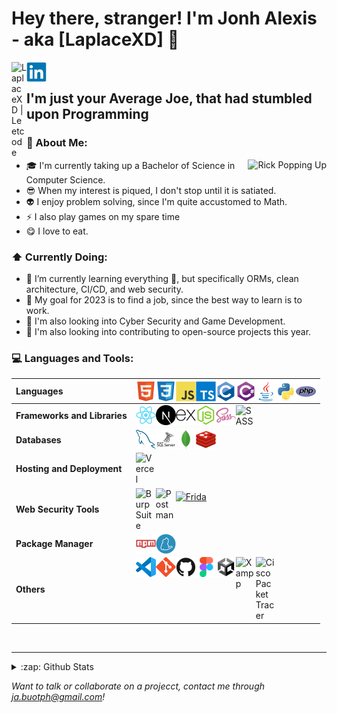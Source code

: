 # Hey there, stranger! I'm Jonh Alexis - aka [LaplaceXD] 👋

[<img align="left" alt="LaplaceXD | Leetcode" width="24px" src="https://raw.githubusercontent.com/rahuldkjain/github-profile-readme-generator/master/src/images/icons/Social/leet-code.svg" />][leetcode]
[<img align="left" alt="LaplaceXD | LinkedIn" width="32px" src="https://raw.githubusercontent.com/devicons/devicon/master/icons/linkedin/linkedin-original.svg" />][linkedin]

<br>

## I'm just your Average Joe, that had stumbled upon Programming

### 📖 About Me:

<img align="right" src="https://media.giphy.com/media/l41JMXnXn4E7WQR8s/giphy.gif" alt="Rick Popping Up" title="RICKKKKKKKKKKK"/>

-   🎓 I'm currently taking up a Bachelor of Science in Computer Science.
-   😎 When my interest is piqued, I don't stop until it is satiated.
-   👽 I enjoy problem solving, since I'm quite accustomed to Math.
-   ⚡ I also play games on my spare time
-   😋 I love to eat.

### ⬆ Currently Doing:

-   🌱 I’m currently learning everything 🤣, but specifically ORMs, clean architecture, CI/CD, and web security.
-   🥅 My goal for 2023 is to find a job, since the best way to learn is to work.
-   🔭 I'm also looking into Cyber Security and Game Development.
-   👋 I'm also looking into contributing to open-source projects this year.

### 💻 Languages and Tools:

| **Languages**                |[<img align="left" alt="HTML5" width="32px" src="https://raw.githubusercontent.com/devicons/devicon/master/icons/html5/html5-original.svg" />][HTML5][<img align="left" alt="CSS3" width="32px" src="https://raw.githubusercontent.com/devicons/devicon/master/icons/css3/css3-original.svg" />][CSS3][<img align="left" alt="Javascript" width="32px" src="https://raw.githubusercontent.com/devicons/devicon/master/icons/javascript/javascript-original.svg" />][JS][<img align="left" alt="Typescript" width="32px" src="https://raw.githubusercontent.com/devicons/devicon/master/icons/typescript/typescript-original.svg" />][TS][<img align="left" alt="C-language" width="32px" src="https://raw.githubusercontent.com/devicons/devicon/master/icons/c/c-original.svg" />][C][<img align="left" alt="C-Sharp" width="32px" src="https://raw.githubusercontent.com/devicons/devicon/master/icons/csharp/csharp-original.svg" />][C#][<img align="left" alt="Java" width="32px" src="https://raw.githubusercontent.com/devicons/devicon/master/icons/java/java-original.svg" />][Java][<img align="left" alt="Python" width="32px" src="https://raw.githubusercontent.com/devicons/devicon/master/icons/python/python-original.svg" />][Python][<img align="left" alt="PHP" width="32px" src="https://raw.githubusercontent.com/devicons/devicon/master/icons/php/php-original.svg" />][PHP]|
|           :---               |:--- |
| **Frameworks and Libraries** |[<img align="left" alt="ReactJS" width="32px" src="https://raw.githubusercontent.com/devicons/devicon/master/icons/react/react-original.svg" />][ReactJS][<img align="left" alt="Next.js" width="32px" src="https://raw.githubusercontent.com/devicons/devicon/master/icons/nextjs/nextjs-original.svg" />][Next.js][<img align="left" alt="ExpressJS" width="32px" src="https://raw.githubusercontent.com/devicons/devicon/master/icons/express/express-original.svg" />][ExpressJS][<img align="left" alt="Node.js" width="32px" src="https://raw.githubusercontent.com/devicons/devicon/master/icons/nodejs/nodejs-original.svg" />][Node.js][<img align="left" alt="SASS" width="32px" src="https://raw.githubusercontent.com/devicons/devicon/master/icons/sass/sass-original.svg" />][SASS][<img align="left" alt="SASS" width="32px" src="https://styled-components.com/logo.png" />][Styled-Components]|
| **Databases**                |[<img align="left" alt="MySQL" width="32px" src="https://raw.githubusercontent.com/devicons/devicon/master/icons/mysql/mysql-original.svg" />][MySQL][<img align="left" alt="MSSQL" width="32px" src="https://raw.githubusercontent.com/devicons/devicon/master/icons/microsoftsqlserver/microsoftsqlserver-plain-wordmark.svg" />][MSSQL][<img align="left" alt="MongoDB" width="32px" src="https://raw.githubusercontent.com/devicons/devicon/master/icons/mongodb/mongodb-original.svg" />][MongoDB][<img align="left" alt="Redis" width="32px" src="https://raw.githubusercontent.com/devicons/devicon/master/icons/redis/redis-original.svg" />][Redis]|
| **Hosting and Deployment**   |[<img align="left" alt="Vercel" width="32px" src="https://user-images.githubusercontent.com/67273056/209803195-4c4c9cd3-91c4-4f50-91b0-4cd50e29ad4d.png" />][Vercel]|
| **Web Security Tools**       |[<img align="left" alt="Burp Suite" width="32px" src="https://user-images.githubusercontent.com/67273056/209801637-9fed8a63-a8a1-42ce-b9d9-fd3454e1bee0.png" />][Burp][<img align="middle" alt="Frida" width="32px" src="https://frida.re/img/logotype.svg" />][Frida][<img align="left" alt="Postman" width="32px" src="https://res.cloudinary.com/postman/image/upload/t_team_logo/v1629869194/team/2893aede23f01bfcbd2319326bc96a6ed0524eba759745ed6d73405a3a8b67a8" />][Postman]|
| **Package Manager**          |[<img align="left" alt="NPM" width="32px" src="https://raw.githubusercontent.com/devicons/devicon/master/icons/npm/npm-original-wordmark.svg" />][NPM][<img align="left" alt="Yarn" width="32px" src="https://raw.githubusercontent.com/devicons/devicon/master/icons/yarn/yarn-original.svg" />][Yarn]|
| **Others**                   |[<img align="left" alt="Visual Studio Code" width="32px" src="https://raw.githubusercontent.com/devicons/devicon/master/icons/vscode/vscode-original.svg" />][VSCode][<img align="left" alt="Git" width="32px" src="https://raw.githubusercontent.com/devicons/devicon/master/icons/git/git-original.svg" />][Git][<img align="left" alt="GitHub" width="32px" src="https://raw.githubusercontent.com/devicons/devicon/master/icons/github/github-original.svg" />][GitHub][<img align="left" alt="Figma" width="32px" src="https://raw.githubusercontent.com/devicons/devicon/master/icons/figma/figma-original.svg" />][Figma][<img align="left" alt="Unity" width="32px" src="https://raw.githubusercontent.com/devicons/devicon/master/icons/unity/unity-original.svg" />][Unity][<img align="left" alt="Xampp" width="32px" src="https://seeklogo.com/images/X/xampp-logo-1C1A9E3689-seeklogo.com.png" />][Xampp][<img align="left" alt="Cisco Packet Tracer" width="32px" src="https://filecr.com/wp-content/uploads/2020/10/Cisco-Packet-Tracer.png" />][PacketTracer]|

<br />

---

<details>
  <summary>:zap: Github Stats</summary>

  <img align="left" alt="LaplaceXD's Github Stats" src="https://github-readme-stats.vercel.app/api?username=LaplaceXD&show_icons=true&hide_border=true" />
  
</details>

_Want to talk or collaborate on a projecct, contact me through [ja.buotph@gmail.com](mailto:ja.buotph@gmail.com)!_

[linkedin]: https://www.linkedin.com/in/laplace-xd/
[leetcode]: https://leetcode.com/laplace-/

[HTML5]: https://developer.mozilla.org/en-US/docs/Web/HTML
[CSS3]: https://developer.mozilla.org/en-US/docs/Web/CSS
[JS]: https://developer.mozilla.org/en-US/docs/Web/JavaScript
[TS]: https://www.typescriptlang.org/
[C]: https://www.cprogramming.com/
[C#]: https://learn.microsoft.com/en-us/dotnet/csharp/tour-of-csharp/
[Java]: https://www.java.com/en/
[Python]: https://www.python.org/
[PHP]: https://www.php.net/

[ReactJS]: https://reactjs.org/
[Next.js]: https://nextjs.org/
[ExpressJS]: https://expressjs.com/
[Node.js]: https://expressjs.com/
[SASS]: https://sass-lang.com/
[Styled-Components]: https://styled-components.com/

[MSSQL]: https://www.microsoft.com/en-us/sql-server/sql-server-downloads
[MySQL]: https://www.mysql.com/
[MongoDB]: https://www.mongodb.com/
[Redis]: https://redis.io/

[Vercel]: https://vercel.com/

[Burp]: https://portswigger.net/burp
[Frida]: https://frida.re/docs/android/
[Postman]: https://www.postman.com/

[NPM]: https://www.npmjs.com/
[Yarn]: https://yarnpkg.com/

[VSCode]: https://code.visualstudio.com/
[Git]: https://git-scm.com/
[GitHub]: https://github.com/
[Figma]: https://www.figma.com/login
[PacketTracer]: https://www.netacad.com/courses/packet-tracer
[Xampp]:https://www.apachefriends.org/
[Unity]: https://unity.com/

